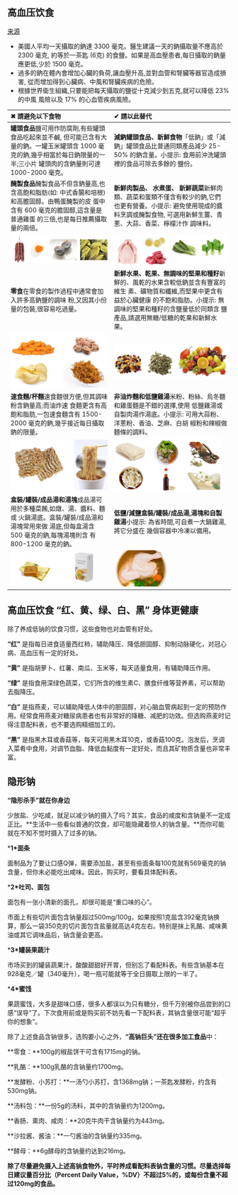 

## 高血压饮食

[来源](https://www.elcaminohealth.org/services/chinese-health-initiative/conditions-treatments/hypertension-heart-vascular-disease/hypertension-resources/lowering-sodium-in-your-diet-zh#:~:text=%E5%A6%82%E6%9E%9C%E6%98%AF%E9%AB%98%E8%A1%80%E5%A3%93%E6%82%A3%E8%80%85,%E7%9A%84%E5%BF%83%E8%A1%80%E7%AE%A1%E7%96%BE%E7%97%85%E9%A2%A8%E9%9A%AA%E3%80%82)

- 美國人平均一天攝取的鈉達 3300 毫克。醫生建議一天的鈉攝取量不應高於 2300 毫克, 約等於一茶匙 (6克) 的食鹽。如果是高血壓患者,每日攝取的鈉量應更低,少於 1500 毫克。
- 過多的鈉在體內會增加心臟的負荷,讓血壓升高,並對血管和腎臟等器官造成損害, 從而增加得到心臟病、中風和腎臟疾病的危險。
- 根據世界衛生組織,只要能把每天攝取的鹽從十克減少到五克,就可以降低 23% 的中風 風險以及 17% 的心血管疾病風險。

| ✖ 請避免以下食物                                             | ✔ 請以此替代                                                 |
| :----------------------------------------------------------- | :----------------------------------------------------------- |
| **罐頭食品**鹽可用作防腐劑,有些罐頭食品吃起來並不鹹, 但可能已含有大量的鈉。一罐玉米罐頭含 1000 毫 克的鈉,幾乎相當於每日鈉限量的一半;三小片 罐頭肉的含鈉量則可達 1000-2000 毫克。 | **減鈉罐頭食品、新鮮食物**「低鈉」或「減鈉」罐頭食品比普通同類產品減少 25-50% 的鈉含量。小提示: 食用前沖洗罐頭裡的食品可除去多餘的 鹽份。 |
| **醃製食品**醃製食品不但含鈉量高,也含高飽和脂肪(如: 中式香腸和培根)和高膽固醇。由鴨蛋醃製的皮 蛋中含有 600 毫克的膽固醇,這含量是普通雞蛋 的三倍,也是每日推薦攝取量的兩倍。 | **新鮮肉製品、 水煮蛋、 新鮮蔬菜**新鮮肉類、蔬菜和蛋類不僅含有較少的鈉,它們 也更有營養。小提示: 避免使用現成的醬料烹調或醃製食物, 可選用新鮮生薑、青蔥、大蒜、香菜、檸檬汁作 調味料。 |
| ![img](_assets/%E9%AB%98%E8%A1%80%E5%8E%8B/body-image-Chi-HBP-CannedFood-273x75.jpg) | ![img](_assets/%E9%AB%98%E8%A1%80%E5%8E%8B/body-image-Chi-HBP-CannedFood-Eat-This-273x75.jpg) |
| **零食**在零食的製作過程中通常會加入許多高鈉鹽的調味 粉,又因其小份量的包裝,很容易吃過量。 | **新鮮水果、乾果、無調味的堅果和種籽**新鮮的、風乾的水果含較低鈉並含有豐富的維生 素、礦物質和纖維,而堅果中更含有益於心臟健康 的不飽和脂肪。小提示: 無調味的堅果和種籽的含鹽量低於同類含 鹽產品,請選用無糖/低糖的乾果和新鮮水果。 |
| ![img](_assets/%E9%AB%98%E8%A1%80%E5%8E%8B/body-image-CHI-HBP-Snacks_233x132.jpg) | ![img](_assets/%E9%AB%98%E8%A1%80%E5%8E%8B/body-image-CHI-HBP-GoodSnacks_265x77.jpg) |
| **速食麵/杯麵**速食麵很方便,但其調味粉含鈉量高;而油炸速 食麵更含有高飽和脂肪,一包速食麵含有 1500- 2000 毫克的鈉,幾乎接近每日攝取鈉的限量。 | **非油炸麵和低鹽雞湯**米粉、粉絲、烏冬麵和雞蛋麵是不錯的選擇,使用 低鹽雞湯或自製肉湯作湯底。小提示: 可用大蒜粉、洋蔥粉、香油、芝麻、白胡 椒粉和辣椒做麵條的調料。 |
| ![img](_assets/%E9%AB%98%E8%A1%80%E5%8E%8B/body-image-CHI-HBP-CupONoddles_233x120.jpg) | ![img](_assets/%E9%AB%98%E8%A1%80%E5%8E%8B/body-image-CHI-HBP-GoodNoodles_243x120.jpg) |
| **盒裝/罐裝/成品湯和湯塊**成品湯可用於多種菜餚,如燉、湯、醬料、麵或 火鍋湯底。盒裝/罐裝/成品湯和湯塊常用來做 湯底,但每盒湯含 500 毫克的鈉,每塊湯塊則含 有 800-1200 毫克的鈉。 | **低鹽/減鹽盒裝/罐裝/成品湯,湯塊和自製雞湯**小提示: 為省時間,可自煮一大鍋雞湯,將它分盛在 幾個容器中冷凍以備用。 |
| ![img](_assets/%E9%AB%98%E8%A1%80%E5%8E%8B/body-image-CHI-HBP-BouillonCube_189-77.jpg) | ![img](_assets/%E9%AB%98%E8%A1%80%E5%8E%8B/body-image-CHI-HBP-Chicken-Broth_125x82.jpg) |









## 高血压饮食 **“红、黄、绿、白、黑”** **身体更健康**



除了养成低钠的饮食习惯，这些食物也对血管有好处。

**“红”** 是指每日进食适量西红柿，辅助降压、降低胆固醇、抑制动脉硬化，对冠心病、高血压有一定的好处。

**“黄”** 是指胡萝卜、红薯、南瓜、玉米等，每天适量食用，有辅助降压作用。

**“绿”** 是指食用深绿色蔬菜，它们所含的维生素C、膳食纤维等营养素，可以帮助去脂降压。

**“白”** 是指燕麦，可以辅助降低人体中的胆固醇，对心脑血管病起到一定的预防作用。经常食用燕麦对糖尿病患者也有非常好的降糖、减肥的功效。但选购燕麦时记得注意配料表，也不要选购精细加工的。

**“黑”** 是指黑木耳或香菇等，每天可用黑木耳10克，或香菇100克。泡发后，烹调入菜肴中食用，对调节血脂、降低血黏度有一定好处，而且其矿物质含量也非常丰富。



## 隐形钠

**“隐形杀手”就在你身边**

少放盐、少吃咸，就足以减少钠的摄入了吗？其实，食品的咸度和含钠量不一定成正比。**生活中一些看似普通的饮食，却可能隐藏着惊人的钠含量。**而你可能就在不知不觉时摄入了过多的钠。

***1\*面条**

面制品为了要让口感Q弹，需要添加盐，甚至有些面条每100克就有569毫克的钠含量，但你未必能吃出咸味。因此，购买时，要看具体配料表。

***2\*吐司、面包**

面包有一张小清新的面孔，却很可能是“重口味的心”。

市面上有些切片面包含钠量超过500mg/100g，如果按照1克盐含392毫克钠换算，那么一袋350克的切片面包含盐量就高达4克左右。特别是抹上乳酪、咸味黄油或其它调味品后，钠含量会更高。

***3\*罐装果蔬汁**

市场买到的罐装蔬果汁，酸酸甜甜好开胃，但别忘了看配料表。有些含钠基本在928毫克／罐（340毫升），喝一瓶可能就等于全日摄取上限的一半了。

***4\*蜜饯**

果蔬蜜饯，大多是甜味口感，很多人都误以为只有糖分，但千万别被你品尝到的口感“误导”了。下次食用前或是购买前不妨先看一下配料表，其钠含量很可能“超乎你的想象”。

除了上述食品含钠很多，选购要小心之外，**“高钠巨头”还在很多加工食品**中：

**零食：**100g的椒盐饼干可含有1715mg的钠。

**乳酪：**100g乳酪的含钠量约1700mg。

**发酵粉、小苏打：**一汤勺小苏打，含1368mg钠；一茶匙发酵粉，约含有530mg钠。

**汤料包：**一份5g的汤料，其中的含钠量约为1200mg。

**香肠、熏肉、咸肉：**20克牛肉干含钠量约为443mg。

**沙拉酱、酱油：**一勺酱油的含钠量约335mg。

**酵母：**6g酵母的含钠量约达到216mg。



**除了尽量避免摄入上述高钠食物外，平时养成看配料表钠含量的习惯。尽量选择每日建议量百分比（Percent Daily Value，%DV）不超过5%的，或每份含量不超过120mg的食品。**